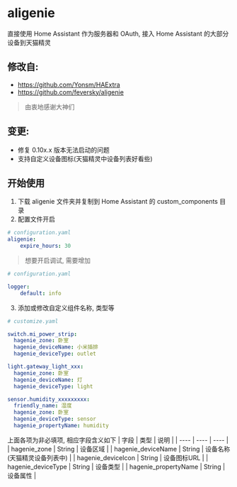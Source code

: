# aligenie

直接使用 Home Assistant 作为服务器和 OAuth, 接入 Home Assistant 的大部分设备到天猫精灵

## 修改自:
- https://github.com/Yonsm/HAExtra
- https://github.com/feversky/aligenie
> 由衷地感谢大神们

## 变更:
- 修复 0.10x.x 版本无法启动的问题
- 支持自定义设备图标(天猫精灵中设备列表好看些)

## 开始使用
1. 下载 aligenie 文件夹并复制到 Home Assistant 的 custom_components 目录
2. 配置文件开启
```yaml
# configuration.yaml
aligenie:
    expire_hours: 30
```
> 想要开启调试, 需要增加
```yaml
# configuration.yaml

logger:
    default: info
```

3. 添加或修改自定义组件名称, 类型等
```yaml
# customize.yaml

switch.mi_power_strip:
  hagenie_zone: 卧室
  hagenie_deviceName: 小米插排
  hagenie_deviceType: outlet

light.gateway_light_xxx:
  hagenie_zone: 卧室
  hagenie_deviceName: 灯
  hagenie_deviceType: light

sensor.humidity_xxxxxxxxx:
  friendly_name: 湿度
  hagenie_zone: 卧室
  hagenie_deviceType: sensor
  hagenie_propertyName: humidity
```
上面各项为非必填项, 相应字段含义如下
|  字段   | 类型 | 说明 |
|  ----  | ----  | ----  |
| hagenie_zone | String | 设备区域 |
| hagenie_deviceName | String | 设备名称(天猫精灵设备列表中) |
| hagenie_deviceIcon | String | 设备图标URL |
| hagenie_deviceType | String | 设备类型 |
| hagenie_propertyName | String | 设备属性 |
